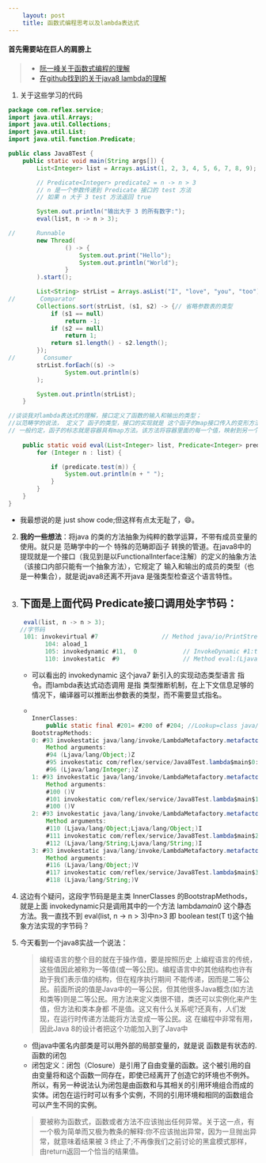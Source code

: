 ```yaml
---
    layout: post
    title: 函数式编程思考以及lambda表达式
---
```


#### 首先需要站在巨人的肩膀上
> * [阮一峰关于函数式编程的理解](http://www.ruanyifeng.com/blog/2017/02/fp-tutorial.html)
> * [在github找到的关于java8 lambda的理解](https://github.com/CarpenterLee/JavaLambdaInternals)

1. 关于这些学习的代码

``` java
package com.reflex.service;
import java.util.Arrays;
import java.util.Collections;
import java.util.List;
import java.util.function.Predicate;

public class Java8Test {
    public static void main(String args[]) {
        List<Integer> list = Arrays.asList(1, 2, 3, 4, 5, 6, 7, 8, 9);

        // Predicate<Integer> predicate2 = n -> n > 3
        // n 是一个参数传递到 Predicate 接口的 test 方法
        // 如果 n 大于 3 test 方法返回 true

        System.out.println("输出大于 3 的所有数字:");
        eval(list, n -> n > 3);

//      Runnable
        new Thread(
                () -> {
                    System.out.print("Hello");
                    System.out.println("World");
                }
        ).start();

        List<String> strList = Arrays.asList("I", "love", "you", "too");
//       Comparator
        Collections.sort(strList, (s1, s2) -> {// 省略参数表的类型
            if (s1 == null)
                return -1;
            if (s2 == null)
                return 1;
            return s1.length() - s2.length();
        });
//        Consumer
        strList.forEach((s) ->
                System.out.println(s)
        );

        System.out.println(strList);
    }

//谈谈我对lambda表达式的理解，接口定义了函数的输入和输出的类型；
//以范畴学的说法， 定义了 函子的类型，接口的实现就是 这个函子的map接口传入的变形方法
// 一般约定，函子的标志就是容器具有map方法。该方法将容器里面的每一个值，映射到另一个容器。
    
    public static void eval(List<Integer> list, Predicate<Integer> predicate) {
        for (Integer n : list) {

            if (predicate.test(n)) {
                System.out.println(n + " ");
            }
        }
    }
}

```

- 我最想说的是 just show code;但这样有点太无耻了，😄。

2. **我的一些想法**：将java 的类的方法抽象为纯粹的数学运算，不带有成员变量的使用。就只是 范畴学中的一个 特殊的范畴即函子 转换的管道。在java8中的提现就是一个接口（我见到是以FunctionalInterface注解）的定义的抽象方法（该接口内部只能有一个抽象方法），它规定了 输入和输出的成员的类型（也是一种集合），就是说java8还离不开java 是强类型检查这个语言特性。


3. 下面是上面代码 Predicate接口调用处字节码：
    -   
    ``` java  
     eval(list, n -> n > 3);
    //字节码
     101: invokevirtual #7                  // Method java/io/PrintStream.println:(Ljava/lang/String;)V
           104: aload_1
           105: invokedynamic #11,  0             // InvokeDynamic #1:test:()Ljava/util/function/Predicate;
           110: invokestatic  #9                  // Method eval:(Ljava/util/List;Ljava/util/function/Predicate;)V  
    ```

    - 可以看出的 invokedynamic 这个java7 新引入的实现动态类型语言 指令。而lambda表达式动态调用 是指 类型推断机制，在上下文信息足够的情况下，编译器可以推断出参数表的类型，而不需要显式指名。

    - 
        ``` java

        InnerClasses:
            public static final #201= #200 of #204; //Lookup=class java/lang/invoke/MethodHandles$Lookup of class java/lang/invoke/MethodHandles
        BootstrapMethods:
        0: #93 invokestatic java/lang/invoke/LambdaMetafactory.metafactory:(Ljava/lang/invoke/MethodHandles$Lookup;Ljava/lang/String;Ljava/lang/invoke/MethodType;Ljava/lang/invoke/MethodType;Ljava/lang/invoke/MethodHandle;Ljava/lang/invoke/MethodType;)Ljava/lang/invoke/CallSite;
            Method arguments:
            #94 (Ljava/lang/Object;)Z
            #95 invokestatic com/reflex/service/Java8Test.lambda$main$0:(Ljava/lang/Integer;)Z
            #96 (Ljava/lang/Integer;)Z
        1: #93 invokestatic java/lang/invoke/LambdaMetafactory.metafactory:(Ljava/lang/invoke/MethodHandles$Lookup;Ljava/lang/String;Ljava/lang/invoke/MethodType;Ljava/lang/invoke/MethodType;Ljava/lang/invoke/MethodHandle;Ljava/lang/invoke/MethodType;)Ljava/lang/invoke/CallSite;
            Method arguments:
            #100 ()V
            #101 invokestatic com/reflex/service/Java8Test.lambda$main$1:()V
            #100 ()V
        2: #93 invokestatic java/lang/invoke/LambdaMetafactory.metafactory:(Ljava/lang/invoke/MethodHandles$Lookup;Ljava/lang/String;Ljava/lang/invoke/MethodType;Ljava/lang/invoke/MethodType;Ljava/lang/invoke/MethodHandle;Ljava/lang/invoke/MethodType;)Ljava/lang/invoke/CallSite;
            Method arguments:
            #110 (Ljava/lang/Object;Ljava/lang/Object;)I
            #111 invokestatic com/reflex/service/Java8Test.lambda$main$2:(Ljava/lang/String;Ljava/lang/String;)I
            #112 (Ljava/lang/String;Ljava/lang/String;)I
        3: #93 invokestatic java/lang/invoke/LambdaMetafactory.metafactory:(Ljava/lang/invoke/MethodHandles$Lookup;Ljava/lang/String;Ljava/lang/invoke/MethodType;Ljava/lang/invoke/MethodType;Ljava/lang/invoke/MethodHandle;Ljava/lang/invoke/MethodType;)Ljava/lang/invoke/CallSite;
            Method arguments:
            #116 (Ljava/lang/Object;)V
            #117 invokestatic com/reflex/service/Java8Test.lambda$main$3:(Ljava/lang/String;)V
            #118 (Ljava/lang/String;)V

        ```

4. 这边有个疑问，这段字节码是是主类 InnerClasses 的BootstrapMethods，就是上面 invokedynamic只是调用其中的一个方法 lambda$main$0 这个静态方法。我一直找不到
eval(list, n -> n > 3)中n>3 即  boolean test(T t)这个抽象方法实现的字节码？


5. 今天看到一个java8实战一个说法：
    > 编程语言的整个目的就在于操作值，要是按照历史 上编程语言的传统，这些值因此被称为一等值(或一等公民)。编程语言中的其他结构也许有助于我们表示值的结构，但在程序执行期间 不能传递，因而是二等公民。前面所说的值是Java中的一等公民，但其他很多Java概念(如方法 和类等)则是二等公民。用方法来定义类很不错，类还可以实例化来产生值，但方法和类本身都 不是值。这又有什么关系呢?还真有，人们发现，在运行时传递方法能将方法变成一等公民。这 在编程中非常有用，因此Java 8的设计者把这个功能加入到了Java中

    - 但java中匿名内部类是可以用外部的局部变量的，就是说 函数是有状态的. 函数的闭包 
    - 闭包定义：闭包（Closure）是引用了自由变量的函数。这个被引用的自由变量将和这个函数一同存在，即使已经离开了创造它的环境也不例外。所以，有另一种说法认为闭包是由函数和与其相关的引用环境组合而成的实体。闭包在运行时可以有多个实例，不同的引用环境和相同的函数组合可以产生不同的实例。

    > 要被称为函数式，函数或者方法不应该抛出任何异常。关于这一点，有 一个极为简单而又极为教条的解释:你不应该抛出异常，因为一旦抛出异常，就意味着结果被 3 终止了;不再像我们之前讨论的黑盒模式那样，由return返回一个恰当的结果值。





